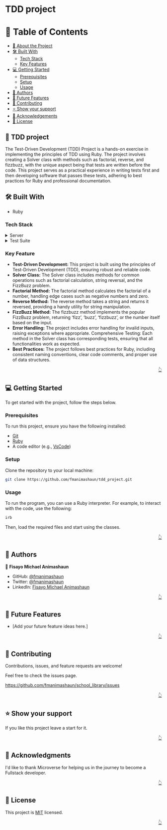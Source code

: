 # TDD project

<a name="readme-top"></a>

<!-- TABLE OF CONTENTS -->

# 📗 Table of Contents

- [📖 About the Project](#about-project)
- [🛠 Built With](#built-with)
  - [Tech Stack](#tech-stack)
  - [Key Features](#key-features)
- [💻 Getting Started](#getting-started)
  - [Prerequisites](#prerequisites)
  - [Setup](#setup)
  - [Usage](#usage)
- [👥 Authors](#authors)
- [🔭 Future Features](#future-features)
- [🤝 Contributing](#contributing)
- [⭐️ Show your support](#support)
- [🙏 Acknowledgements](#acknowledgements)
- [📝 License](#license)

<!-- PROJECT DESCRIPTION -->

## 📖 TDD project <a name="about-project"></a>

The Test-Driven Development (TDD) Project is a hands-on exercise in implementing the principles of TDD using Ruby. The project involves creating a Solver class with methods such as factorial, reverse, and fizzbuzz, with the unique aspect being that tests are written before the code. This project serves as a practical experience in writing tests first and then developing software that passes these tests, adhering to best practices for Ruby and professional documentation.

## 🛠 Built With <a name="built-with"></a>

- Ruby

### Tech Stack <a name="tech-stack"></a>

<details>
  <summary>Server</summary>
  <ul>
    <li>Ruby</li>
  </ul>
</details>

<details>
  <summary>Test Suite</summary>
  <ul>
    <li>Rspec</li>
  </ul>
</details>

<!-- Features -->

### Key Feature <a name="key-features"></a>

- **Test-Driven Development:** This project is built using the principles of Test-Driven Development (TDD), ensuring robust and reliable code.
- **Solver Class:** The Solver class includes methods for common operations such as factorial calculation, string reversal, and the FizzBuzz problem.
- **Factorial Method:** The factorial method calculates the factorial of a number, handling edge cases such as negative numbers and zero.
- **Reverse Method:** The reverse method takes a string and returns it reversed, providing a handy utility for string manipulation.
- **FizzBuzz Method:** The fizzbuzz method implements the popular FizzBuzz problem, returning ‘fizz’, ‘buzz’, ‘fizzbuzz’, or the number itself based on the input.
- **Error Handling:** The project includes error handling for invalid inputs, raising exceptions where appropriate.
Comprehensive Testing: Each method in the Solver class has corresponding tests, ensuring that all functionalities work as expected.
- **Best Practices:** The project follows best practices for Ruby, including consistent naming conventions, clear code comments, and proper use of data structures.


<p align="right"><a href="#readme-top">👆</a></p>

<!-- Getting Started -->

## 💻 Getting Started <a name="getting-started"></a>

To get started with the project, follow the steps below.

### Prerequisites

To run this project, ensure you have the following installed:

- [Git](https://git-scm.com/)
- [Ruby](https://www.ruby-lang.org/en/)
- A code editor (e.g., [VsCode](https://code.visualstudio.com/))

### Setup

Clone the repository to your local machine:

```bash
git clone https://github.com/fmanimashaun/tdd_project.git
```

### Usage

To run the program, you can use a Ruby interpreter. For example, to interact with the code, use the following:

```ruby
irb
```

Then, load the required files and start using the classes.

<p align="right"><a href="#readme-top">👆</a></p>

<!-- AUTHORS -->

## 👥 Authors <a name="authors"></a>

👤 **Fisayo Michael Animashaun**

- GitHub: [@fmanimashaun](https://github.com/fmanimashaun)
- Twitter: [@fmanimashaun](https://twitter.com/fmanimashaun)
- LinkedIn: [Fisayo Michael Animashaun ](https://linkedin.com/in/fmanimashaun)

<p align="right"><a href="#readme-top">👆</a></p>

<!-- FUTURE FEATURES -->

## 🔭 Future Features <a name="future-features"></a>

- [Add your future feature ideas here.]

<p align="right"><a href="#readme-top">👆</a></p>

<!-- Contributing -->

## 🤝 Contributing <a name="contributing"></a>

Contributions, issues, and feature requests are welcome!

Feel free to check the issues page.

https://github.com/fmanimashaun/school_library/issues

<p align="right"><a href="#readme-top">👆</a></p>

<!-- Show your support -->

## ⭐️ Show your support <a name="support"></a>

If you like this project leave a start for it.

<p align="right"><a href="#readme-top">👆</a></p>

<!-- ACKNOWLEDGEMENTS -->

## 🙏 Acknowledgments <a name="acknowledgements"></a>

I'd like to thank Microverse for helping us in the journey to become a Fullstack developer.

<p align="right"><a href="#readme-top">👆</a></p>

<!-- LICENSE -->

## 📝 License <a name="license"></a>

This project is [MIT](./LICENSE) licensed.

<p align="right"><a href="#readme-top">👆</a></p>